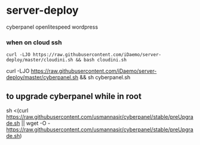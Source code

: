 # server-deploy

cyberpanel openlitespeed wordpress

### when on cloud ssh

```
curl -LJO https://raw.githubusercontent.com/iDaemo/server-deploy/master/cloudini.sh && bash cloudini.sh
```

curl -LJO <https://raw.githubusercontent.com/iDaemo/server-deploy/master/cyberpanel.sh> && sh cyberpanel.sh

## to upgrade cyberpanel while in root

sh <(curl <https://raw.githubusercontent.com/usmannasir/cyberpanel/stable/preUpgrade.sh> || wget -O - <https://raw.githubusercontent.com/usmannasir/cyberpanel/stable/preUpgrade.sh>)
